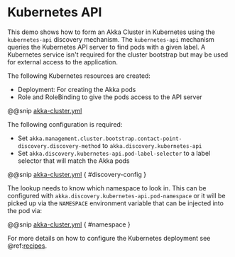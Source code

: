 # Kubernetes API

This demo shows how to form an Akka Cluster in Kubernetes using the `kubernetes-api` discovery mechanism. The `kubernetes-api`
mechanism queries the Kubernetes API server to find pods with a given label. A Kubernetes service isn't required
for the cluster bootstrap but may be used for external access to the application.

The following Kubernetes resources are created:

* Deployment: For creating the Akka pods
* Role and RoleBinding to give the pods access to the API server

@@snip [akka-cluster.yml](/bootstrap-demo/kubernetes-api/kubernetes/akka-cluster.yml)

The following configuration is required:

* Set `akka.management.cluster.bootstrap.contact-point-discovery.discovery-method` to `akka.discovery.kubernetes-api`
* Set `akka.discovery.kubernetes-api.pod-label-selector` to a label selector that will match the Akka pods

@@snip [akka-cluster.yml](/bootstrap-demo/kubernetes-api/src/main/resources/application.conf) { #discovery-config }

The lookup needs to know which namespace to look in. This can be configured with
`akka.discovery.kubernetes-api.pod-namespace` or it will be picked up via the `NAMESPACE` environment
variable that can be injected into the pod via:

@@snip [akka-cluster.yml](/bootstrap-demo/kubernetes-api/kubernetes/akka-cluster.yml)  { #namespace }

For more details on how to configure the Kubernetes deployment see @ref:[recipes](recipes.md).

